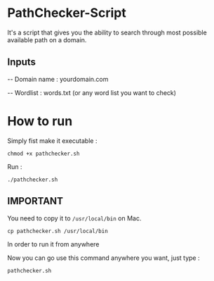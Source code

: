 # PathChecker-Script

It's a script that gives you the ability to search through most possible available path on a domain.

## Inputs
-- Domain name : yourdomain.com

-- Wordlist : words.txt (or any word list you want to check)


# How to run

Simply fist make it executable :

`chmod +x pathchecker.sh`

Run :

`./pathchecker.sh`

## IMPORTANT

You need to copy it to `/usr/local/bin` on Mac.

`cp pathchecker.sh /usr/local/bin`

In order to run it from anywhere

Now you can go use this command anywhere you want, just type :

`pathchecker.sh`
